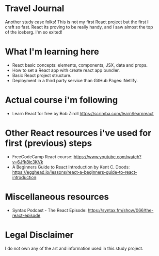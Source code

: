 # Travel Journal

Another study case folks! This is not my first React project but the first I craft so fast. React its proving to be really handy, and I saw almost the top of the iceberg. I'm so exited!

# What I'm learning here

- React basic concepts: elements, components, JSX, data and props.
- How to set a React app with create react app bundler.
- Basic React project structure.
- Deployment in a third party service than GitHub Pages: Netlify.

# Actual course i'm following

- Learn React for free by Bob Ziroll https://scrimba.com/learn/learnreact

# Other React resources i've used for first (previous) steps

- FreeCodeCamp React course: https://www.youtube.com/watch?v=6Jfk8ic3KVk
- A Beginners Guide to React Introduction by Kent C. Doods: https://egghead.io/lessons/react-a-beginners-guide-to-react-introduction

# Miscellaneous resources

- Syntax Podcast - The React Episode: https://syntax.fm/show/066/the-react-episode

# Legal Disclaimer

I do not own any of the art and information used in this study project.